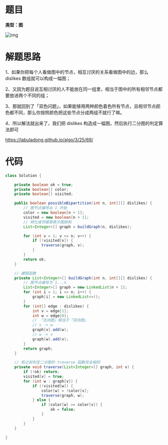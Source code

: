 # 题目

**类型：图**

![img](https://cdn.nlark.com/yuque/0/2022/png/2941598/1665911828922-83ba36f0-6639-4596-a40f-75fc285d8b77.png)



# 解题思路

1、如果你把每个人看做图中的节点，相互讨厌的关系看做图中的边，那么 dislikes 数组就可以构成一幅图；



2、又因为题目说互相讨厌的人不能放在同一组里，相当于图中的所有相邻节点都要放进两个不同的组；



3、那就回到了「双色问题」，如果能够用两种颜色着色所有节点，且相邻节点颜色都不同，那么你按照颜色把这些节点分成两组不就行了嘛。



4、所以解法就出来了，我们把 dislikes 构造成一幅图，然后执行二分图的判定算法即可



https://labuladong.github.io/algo/3/25/69/

# 代码

```java
class Solution {

    private boolean ok = true;
    private boolean[] color;
    private boolean[] visited;

    public boolean possibleBipartition(int n, int[][] dislikes) {
        // 图节点编号从 1 开始
        color = new boolean[n + 1];
        visited = new boolean[n + 1];
        // 转化成邻接表表示图结构
        List<Integer>[] graph = buildGraph(n, dislikes);

        for (int v = 1; v <= n; v++) {
            if (!visited[v]) {
                traverse(graph, v);
            }
        }
        return ok;
    }

    // 建图函数
    private List<Integer>[] buildGraph(int n, int[][] dislikes) {
        // 图节点编号为 1...n
        List<Integer>[] graph = new LinkedList[n + 1];
        for (int i = 1; i <= n; i++) {
            graph[i] = new LinkedList<>();
        }
        for (int[] edge : dislikes) {
            int v = edge[1];
            int w = edge[0];
            // 「无向图」相当于「双向图」
            // v -> w
            graph[v].add(w);
            // w -> v
            graph[w].add(v);
        }
        return graph;
    }

    // 和之前判定二分图的 traverse 函数完全相同
    private void traverse(List<Integer>[] graph, int v) {
        if (!ok) return;
        visited[v] = true;
        for (int w : graph[v]) {
            if (!visited[w]) {
                color[w] = !color[v];
                traverse(graph, w);
            } else {
                if (color[w] == color[v]) {
                    ok = false;
                }
            }
        }
    }

}
```